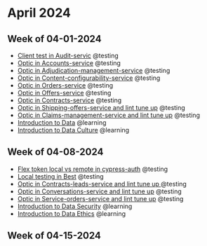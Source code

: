 # April 2024

## Week of 04-01-2024 

* [Client test in Audit-servic](https://github.com/helloextend/audit-service/pull/374) @testing
* [Optic in Accounts-service](https://github.com/helloextend/accounts-service/pull/600) @testing
* [Optic in Adjudication-management-service](https://github.com/helloextend/adjudication-management-service/pull/764) @testing
* [Optic in Content-configurability-service](https://github.com/helloextend/content-configurability-service/pull/408) @testing
* [Optic in Orders-service](https://github.com/helloextend/orders-service/pull/855) @testing
* [Optic in Offers-service](https://github.com/helloextend/offers-service/pull/462) @testing
* [Optic in Contracts-service](https://github.com/helloextend/contracts-service/pull/680) @testing
* [Optic in Shipping-offers-service and lint tune up](https://github.com/helloextend/shipping-offers-service/pull/449) @testing
* [Optic in Claims-management-service and lint tune up](https://github.com/helloextend/claims-management-service/pull/711) @testing
* [Introduction to Data](https://app.datacamp.com/learn/courses/introduction-to-data) @learning
* [Introduction to Data Culture](https://app.datacamp.com/learn/courses/introduction-to-data-culture) @learning

## Week of 04-08-2024

* [Flex token local vs remote in cypress-auth](https://github.com/helloextend/cypress-auth/pull/259/files) @testing
* [Local testing in Best](https://github.com/helloextend/backend-service-template/pull/1039) @testing
* [Optic in Contracts-leads-service and lint tune up ](https://github.com/helloextend/contract-leads-service/pull/296)@testing
* [Optic in Conversations-service and lint tune up](https://github.com/helloextend/conversations-service/pull/839) @testing
* [Optic in Service-orders-service and lint tune up](https://github.com/helloextend/service-orders-service/pull/824) @testing
* [Introduction to Data Security](https://app.datacamp.com/learn/courses/introduction-to-data-security) @learning
* [Introduction to Data Ethics](https://app.datacamp.com/learn/courses/introduction-to-data-ethics) @learning

## Week of 04-15-2024



